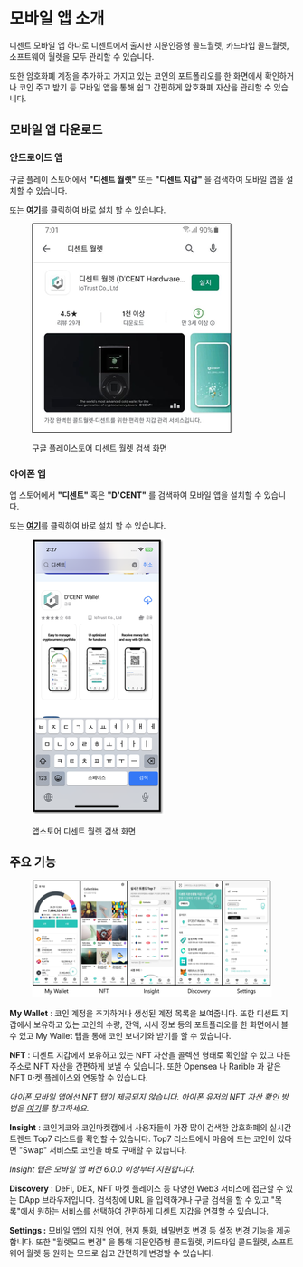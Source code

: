# 모바일 앱 소개

디센트 모바일 앱 하나로 디센트에서 출시한 지문인증형 콜드월렛, 카드타입 콜드월렛, 소프트웨어 월렛을 모두 관리할 수 있습니다.&#x20;

또한 암호화폐 계정을 추가하고 가지고 있는 코인의 포트폴리오를 한 화면에서 확인하거나 코인 주고 받기 등 모바일 앱을 통해 쉽고 간편하게 암호화폐 자산을 관리할 수 있습니다.

## 모바일 앱 다운로드

### 안드로이드 앱 <a href="#android" id="android"></a>

구글 플레이 스토어에서 **"디센트 월렛"** 또는 **"디센트 지갑"** 을 검색하여 모바일 앱을 설치할 수 있습니다.

또는 [**여기**](https://play.google.com/store/apps/details?id=com.kr.iotrust.dcent.wallet)를 클릭하여 바로 설치 할 수 있습니다.

<div align="left">

<figure><img src="../.gitbook/assets/구글 플레이 스토어.webp" alt=""><figcaption><p>구글 플레이스토어 디센트 월렛 검색 화면</p></figcaption></figure>

</div>

### 아이폰 앱 <a href="#iphone" id="iphone"></a>

앱 스토어에서 **"디센트"** 혹은 **"D'CENT"** 를 검색하여 모바일 앱을 설치할 수 있습니다.

또는 [**여기**](https://apps.apple.com/kr/app/dcent-hardware-wallet/id1447206611)를 클릭하여 바로 설치 할 수 있습니다.

<div align="left">

<figure><img src="../.gitbook/assets/아이폰.png" alt="" width="234"><figcaption><p>앱스토어 디센트 월렛 검색 화면</p></figcaption></figure>

</div>

## 주요 기능

<figure><img src="../.gitbook/assets/Mobile App.png" alt=""><figcaption></figcaption></figure>

**My Wallet** : 코인 계정을 추가하거나 생성된 계정 목록을 보여줍니다. 또한 디센트 지갑에서 보유하고 있는 코인의 수량, 잔액, 시세 정보 등의 포트폴리오를 한 화면에서 볼 수 있고 My Wallet 탭을 통해 코인 보내기와 받기를 할 수 있습니다.

**NFT** : 디센트 지갑에서 보유하고 있는 NFT 자산을 콜렉션 형태로 확인할 수 있고 다른 주소로 NFT 자산을 간편하게 보낼 수 있습니다. 또한 Opensea 나 Rarible 과 같은 NFT 마켓 플레이스와 연동할 수 있습니다.

_아이폰 모바일 앱에선 NFT 탭이 제공되지 않습니다. 아이폰 유저의 NFT 자산 확인  방법은_ [_여기_](https://userguide.dcentwallet.com/v/kr/coin-send-receive/nft#nft-1)_를 참고하세요._

**Insight** : 코인게코와 코인마켓캡에서 사용자들이 가장 많이 검색한 암호화폐의 실시간 트렌드 Top7 리스트를 확인할 수 있습니다. Top7 리스트에서 마음에 드는 코인이 있다면 "Swap" 서비스로 코인을 바로 구매할 수 있습니다.

_Insight 탭은 모바일 앱 버전 6.0.0 이상부터 지원합니다._

**Discovery** : DeFi, DEX, NFT 마켓 플레이스 등 다양한 Web3 서비스에 접근할 수 있는 DApp 브라우저입니다. 검색창에 URL 을 입력하거나 구글 검색을 할 수 있고 "목록"에서 원하는 서비스를 선택하여 간편하게 디센트 지갑을 연결할 수 있습니다.

**Settings :** 모바일 앱의 지원 언어, 현지 통화, 비밀번호 변경 등 설정 변경 기능을 제공합니다. 또한 "월렛모드 변경" 을 통해 지문인증형 콜드월렛, 카드타입 콜드월렛, 소프트웨어 월렛 등 원하는 모드로 쉽고 간편하게 변경할 수 있습니다.
